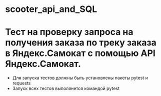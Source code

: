 # scooter_api_and_SQL
# Тест на проверку запроса на получения заказа по треку заказа в Яндекс.Самокат с помощью API Яндекс.Самокат.
- Для запуска тестов должны быть установлены пакеты pytest и requests
- Запуск всех тестов выполянется командой pytest